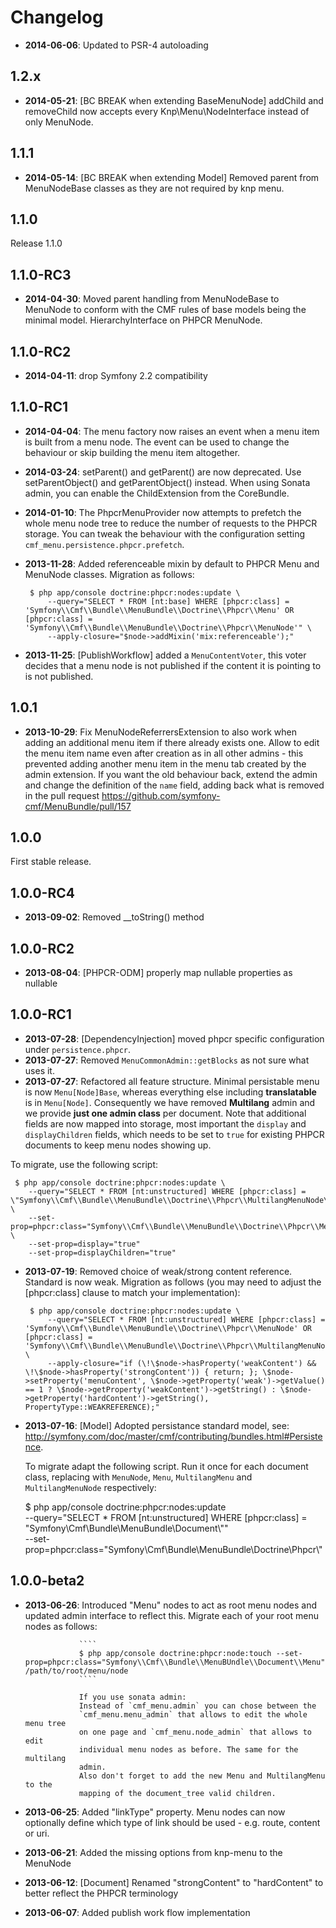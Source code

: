 Changelog
=========

* **2014-06-06**: Updated to PSR-4 autoloading

1.2.x
-----

* **2014-05-21**: [BC BREAK when extending BaseMenuNode] addChild and
  removeChild now accepts every Knp\Menu\NodeInterface instead of only
  MenuNode.

1.1.1
-----

* **2014-05-14**: [BC BREAK when extending Model] Removed parent from
  MenuNodeBase classes as they are not required by knp menu.

1.1.0
-----

Release 1.1.0

1.1.0-RC3
---------

* **2014-04-30**: Moved parent handling from MenuNodeBase to MenuNode to conform
  with the CMF rules of base models being the minimal model. HierarchyInterface
  on PHPCR MenuNode.

1.1.0-RC2
---------

* **2014-04-11**: drop Symfony 2.2 compatibility

1.1.0-RC1
---------

* **2014-04-04**: The menu factory now raises an event when a menu item is
  built from a menu node. The event can be used to change the behaviour or
  skip building the menu item altogether.

* **2014-03-24**: setParent() and getParent() are now deprecated.
  Use setParentObject() and getParentObject() instead.
  When using Sonata admin, you can enable the ChildExtension from the CoreBundle.

* **2014-01-10**: The PhpcrMenuProvider now attempts to prefetch the whole menu
  node tree to reduce the number of requests to the PHPCR storage. You can
  tweak the behaviour with the configuration setting
  `cmf_menu.persistence.phpcr.prefetch`.

* **2013-11-28**: Added referenceable mixin by default to PHPCR Menu and
  MenuNode classes. Migration as follows:

       $ php app/console doctrine:phpcr:nodes:update \
           --query="SELECT * FROM [nt:base] WHERE [phpcr:class] = 'Symfony\\Cmf\\Bundle\\MenuBundle\\Doctrine\\Phpcr\\Menu' OR [phpcr:class] = 'Symfony\\Cmf\\Bundle\\MenuBundle\\Doctrine\\Phpcr\\MenuNode'" \
           --apply-closure="$node->addMixin('mix:referenceable');"

* **2013-11-25**: [PublishWorkflow] added a `MenuContentVoter`, this voter
  decides that a menu node is not published if the content it is pointing to is
  not published.

1.0.1
-----

* **2013-10-29**: Fix MenuNodeReferrersExtension to also work when adding an
  additional menu item if there already exists one. Allow to edit the menu item
  name even after creation as in all other admins - this prevented adding
  another menu item in the menu tab created by the admin extension. If you want
  the old behaviour back, extend the admin and change the definition of the
  `name` field, adding back what is removed in the pull request
  https://github.com/symfony-cmf/MenuBundle/pull/157

1.0.0
-----

First stable release.

1.0.0-RC4
---------

* **2013-09-02**: Removed __toString() method

1.0.0-RC2
---------

* **2013-08-04**: [PHPCR-ODM] properly map nullable properties as nullable

1.0.0-RC1
---------

* **2013-07-28**: [DependencyInjection] moved phpcr specific configuration
  under `persistence.phpcr`.
* **2013-07-27**: Removed `MenuCommonAdmin::getBlocks` as not sure what uses it.
* **2013-07-27**: Refactored all feature structure. Minimal persistable menu is
 now `Menu[Node]Base`, whereas everything else including **translatable** is
 in `Menu[Node]`. Consequently we have removed **Multilang** admin and we
 provide **just one admin class** per document.
 Note that additional fields are now mapped into storage, most important the
 `display` and `displayChildren` fields, which needs to be set to `true` for
 existing PHPCR documents to keep menu nodes showing up.

 To migrate, use the following script:

     $ php app/console doctrine:phpcr:nodes:update \
        --query="SELECT * FROM [nt:unstructured] WHERE [phpcr:class] = \"Symfony\\Cmf\\Bundle\\MenuBundle\\Doctrine\\Phpcr\\MultilangMenuNode\"" \
        --set-prop=phpcr:class="Symfony\\Cmf\\Bundle\\MenuBundle\\Doctrine\\Phpcr\\MenuNode" \
        --set-prop=display="true"
        --set-prop=displayChildren="true"

* **2013-07-19**: Removed choice of weak/strong content reference. Standard is now weak. Migration
  as follows (you may need to adjust the [phpcr:class] clause to match your implementation):

       $ php app/console doctrine:phpcr:nodes:update \
           --query="SELECT * FROM [nt:unstructured] WHERE [phpcr:class] = 'Symfony\\Cmf\\Bundle\\MenuBundle\\Doctrine\\Phpcr\\MenuNode' OR [phpcr:class] = 'Symfony\\Cmf\\Bundle\\MenuBundle\\Doctrine\\Phpcr\\MultilangMenuNode'" \
           --apply-closure="if (\!\$node->hasProperty('weakContent') && \!\$node->hasProperty('strongContent')) { return; }; \$node->setProperty('menuContent', \$node->getProperty('weak')->getValue() == 1 ? \$node->getProperty('weakContent')->getString() : \$node->getProperty('hardContent')->getString(), PropertyType::WEAKREFERENCE);"

* **2013-07-16**: [Model] Adopted persistance standard model, see: http://symfony.com/doc/master/cmf/contributing/bundles.html#Persistence.

  To migrate adapt the following script. Run it once for each document class, replacing <documentClass> with `MenuNode`, `Menu`, `MultilangMenu` and `MultilangMenuNode` respectively:

    $ php app/console doctrine:phpcr:nodes:update \
        --query="SELECT * FROM [nt:unstructured] WHERE [phpcr:class] = \"Symfony\\Cmf\\Bundle\\MenuBundle\\Document\\<documentClass>\"" \
        --set-prop=phpcr:class="Symfony\\Cmf\\Bundle\\MenuBundle\\Doctrine\\Phpcr\\<documentClass>"

1.0.0-beta2
-----------

* **2013-06-26**: Introduced "Menu" nodes to act as root menu nodes and updated
                  admin interface to reflect this. Migrate each of your root
                  menu nodes as follows:

                  ````
                  $ php app/console doctrine:phpcr:node:touch --set-prop=phpcr:class="Symfony\\Cmf\\Bundle\\MenuBUndle\\Document\\Menu" /path/to/root/menu/node
                  ````

                  If you use sonata admin:
                  Instead of `cmf_menu.admin` you can chose between the
                  `cmf_menu.menu_admin` that allows to edit the whole menu tree
                  on one page and `cmf_menu.node_admin` that allows to edit
                  individual menu nodes as before. The same for the multilang
                  admin.
                  Also don't forget to add the new Menu and MultilangMenu to the
                  mapping of the document_tree valid children.
* **2013-06-25**: Added "linkType" property. Menu nodes can now optionally
                  define which type of link should be used - e.g. route,
                  content or uri.
* **2013-06-21**: Added the missing options from knp-menu to the MenuNode
* **2013-06-12**: [Document] Renamed "strongContent" to "hardContent" to better
                  reflect the PHPCR terminology
* **2013-06-07**: Added publish work flow implementation
